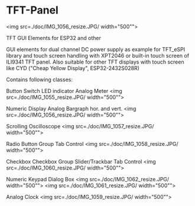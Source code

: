 # TFT-Panel

<img src=./doc/IMG_1056_resize.JPG/ width="500"">

TFT GUI Elements for ESP32 and other

GUI elements for dual channel DC power supply as example for TFT_eSPI library and
touch screen handling with XPT2046 or built-in touch screen of ILI9341 TFT panel.
Also suitable for other TFT displays with touch screen like CYD ("Cheap Yellow Display", ESP32-2432S028R) 

Contains following classes:

Button
Switch
LED indicator
Analog Meter
<img src=./doc/IMG_1055_resize.JPG/ width="500"">

Numeric Display
Analog Bargraph hor. and vert.
<img src=./doc/IMG_1056_resize.JPG/ width="500"">

Scrolling Oscilloscope
<img src=./doc/IMG_1057_resize.JPG/ width="500"">

Radio Button Group
Tab Control
<img src=./doc/IMG_1058_resize.JPG/ width="500"">

Checkbox
Checkbox Group
Slider/Trackbar
Tab Control
<img src=./doc/IMG_1060_resize.JPG/ width="500"">

Numeric Keypad
Dialog Box
<img src=./doc/IMG_1062_resize.JPG/ width="500"">
<img src=./doc/IMG_1061_resize.JPG/ width="500"">

Analog Clock
<img src=./doc/IMG_1059_resize.JPG/ width="500"">
